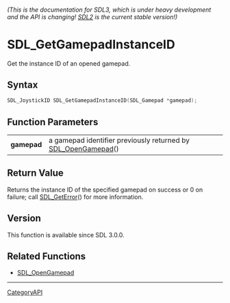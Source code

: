###### (This is the documentation for SDL3, which is under heavy development and the API is changing! [SDL2](https://wiki.libsdl.org/SDL2/) is the current stable version!)
# SDL_GetGamepadInstanceID

Get the instance ID of an opened gamepad.

## Syntax

```c
SDL_JoystickID SDL_GetGamepadInstanceID(SDL_Gamepad *gamepad);

```

## Function Parameters

|                 |                                                                                  |
| --------------- | -------------------------------------------------------------------------------- |
| **gamepad**     | a gamepad identifier previously returned by [SDL_OpenGamepad](SDL_OpenGamepad.md)() |

## Return Value

Returns the instance ID of the specified gamepad on success or 0 on
failure; call [SDL_GetError](SDL_GetError.md)() for more information.

## Version

This function is available since SDL 3.0.0.

## Related Functions

* [SDL_OpenGamepad](SDL_OpenGamepad.md)

----
[CategoryAPI](CategoryAPI.md)
